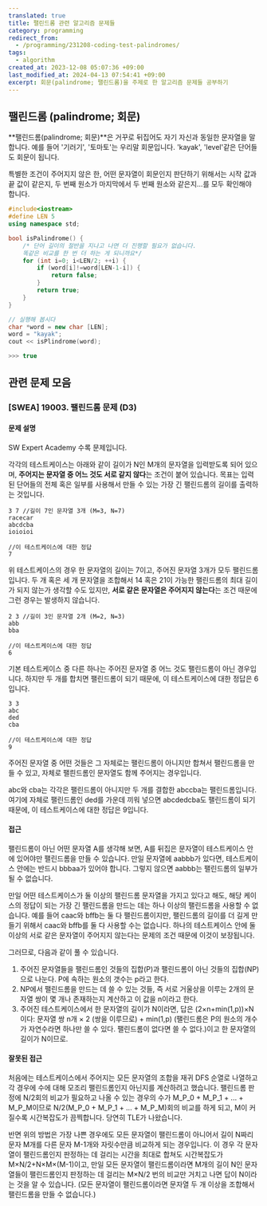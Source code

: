```yaml
---
translated: true
title: 팰린드롬 관련 알고리즘 문제들
category: programming
redirect_from:
  - /programming/231208-coding-test-palindromes/
tags:
  - algorithm
created_at: 2023-12-08 05:07:36 +09:00
last_modified_at: 2024-04-13 07:54:41 +09:00
excerpt: 회문(palindrome; 팰린드롬)을 주제로 한 알고리즘 문제들 공부하기
---
```


## 팰린드롬 (palindrome; 회문)

**팰린드롬(palindrome; 회문)**은 거꾸로 뒤집어도 자기 자신과 동일한 문자열을 말합니다. 예를 들어 '기러기', '토마토'는 우리말 회문입니다. 'kayak', 'level'같은 단어들도 회문이 됩니다.

특별한 조건이 주어지지 않은 한, 어떤 문자열이 회문인지 판단하기 위해서는 시작 값과 끝 값이 같은지, 두 번째 원소가 마지막에서 두 번째 원소와 같은지...를 모두 확인해야 합니다.

```cpp
#include<iostream>
#define LEN 5
using namespace std;

bool isPalindrome() {
    /* 단어 길이의 절반을 지나고 나면 더 진행할 필요가 없습니다.
    똑같은 비교를 한 번 더 하는 게 되니까요*/
    for (int i=0; i<LEN/2; ++i) {
        if (word[i]!=word[LEN-1-i]) {
            return false;
        }
        return true;
    }
}

// 실행해 봅시다
char *word = new char [LEN];
word = "kayak";
cout << isPlindrome(word);

>>> true
```


## 관련 문제 모음

### [SWEA] 19003. 팰린드롬 문제 (D3)

#### 문제 설명

SW Expert Academy 수록 문제입니다.

각각의 테스트케이스는 아래와 같이 길이가 N인 M개의 문자열을 입력받도록 되어 있으며, **주어지는 문자열 중 어느 것도 서로 같지 않다**는 조건이 붙어 있습니다. 목표는 입력된 단어들의 전체 혹은 일부를 사용해서 만들 수 있는 가장 긴 팰린드롬의 길이를 출력하는 것입니다.

```
3 7 //길이 7인 문자열 3개 (M=3, N=7)
racecar
abcdcba
ioioioi

//이 테스트케이스에 대한 정답
7
```

위 테스트케이스의 경우 한 문자열의 길이는 7이고, 주어진 문자열 3개가 모두 팰린드롬입니다. 두 개 혹은 세 개 문자열을 조합해서 14 혹은 21이 가능한 팰린드롬의 최대 길이가 되지 않는가 생각할 수도 있지만, **서로 같은 문자열은 주어지지 않는다**는 조건 때문에 그런 경우는 발생하지 않습니다.

```
2 3 //길이 3인 문자열 2개 (M=2, N=3)
abb
bba

//이 테스트케이스에 대한 정답
6
```

기본 테스트케이스 중 다른 하나는 주어진 문자열 중 어느 것도 팰린드롬이 아닌 경우입니다. 하지만 두 개를 합치면 팰린드롬이 되기 때문에, 이 테스트케이스에 대한 정답은 6입니다.

```
3 3
abc
ded
cba

//이 테스트케이스에 대한 정답
9
```

주어진 문자열 중 어떤 것들은 그 자체로는 팰린드롬이 아니지만 합쳐서 팰린드롬을 만들 수 있고, 자체로 팰릔드롬인 문자열도 함께 주어지는 경우입니다.

abc와 cba는 각각은 팰린드롬이 아니지만 두 개를 결합한 abccba는 팰린드롬입니다. 여기에 자체로 팰린드롬인 ded를 가운데 끼워 넣으면 abcdedcba도 팰린드롬이 되기 때문에, 이 테스트케이스에 대한 정답은 9입니다.

#### 접근

팰린드롬이 아닌 어떤 문자열 A를 생각해 보면, A를 뒤집은 문자열이 테스트케이스 안에 있어야만 팰린드롬을 만들 수 있습니다. 만일 문자열에 aabbb가 있다면, 테스트케이스 안에는 반드시 bbbaa가 있어야 합니다. 그렇지 않으면 aabbb는 팰린드롬의 일부가 될 수 없습니다.

만일 어떤 테스트케이스가 둘 이상의 팰린드롬 문자열을 가지고 있다고 해도, 해당 케이스의 정답이 되는 가장 긴 팰린드롬을 만드는 데는 하나 이상의 팰린드롬을 사용할 수 없습니다. 예를 들어 caac와 bffb는 둘 다 팰린드롬이지만, 팰린드롬의 길이를 더 길게 만들기 위해서 caac와 bffb를 둘 다 사용할 수는 없습니다. 하나의 테스트케이스 안에 둘 이상의 서로 같은 문자열이 주어지지 않는다는 문제의 조건 때문에 이것이 보장됩니다.

그러므로, 다음과 같이 풀 수 있습니다.
1. 주어진 문자열들을 팰린드롬인 것들의 집합(P)과 팰린드롬이 아닌 것들의 집합(NP)으로 나눈다. P에 속하는 원소의 갯수는 p라고 한다.
2. NP에서 팰린드롬을 만드는 데 쓸 수 있는 것들, 즉 서로 거울상을 이루는 2개의 문자열 쌍이 몇 개나 존재하는지 계산하고 이 값을 n이라고 한다.
3. 주어진 테스트케이스에서 한 문자열의 길이가 N이라면, 답은 (2×n+min(1,p))×N이다: 문자열 쌍 n개 × 2 (쌍을 이루므로) + min(1,p) (팰린드롬은 P의 원소의 개수가 자연수라면 하나만 쓸 수 있다. 팰린드롬이 없다면 쓸 수 없다.)이고 한 문자열의 길이가 N이므로.

#### 잘못된 접근

처음에는 테스트케이스에서 주어지는 모든 문자열의 조합을 재귀 DFS 순열로 나열하고 각 경우에 수에 대해 모조리 팰린드롬인지 아닌지를 계산하려고 했습니다. 팰린드롬 판정에 N/2회의 비교가 필요하고 나올 수 있는 경우의 수가 M_P_0 + M_P_1 + ... + M_P_M이므로 N/2(M_P_0 + M_P_1 + ... + M_P_M)회의 비교를 하게 되고, M이 커질수록 시간복잡도가 끔찍합니다. 당연히 TLE가 나왔습니다.

반면 위의 방법은 가장 나쁜 경우에도 모든 문자열이 팰린드롬이 아니어서 길이 N짜리 문자 M개를 다른 문자 M-1개와 자릿수만큼 비교하게 되는 경우입니다. 이 경우 각 문자열이 팰린드롬인지 판정하는 데 걸리는 시간을 최대로 합쳐도 시간복잡도가 M×N/2+N×M×(M-1)이고, 만일 모든 문자열이 팰린드롬이라면 M개의 길이 N인 문자열들이 팰린드롬인지 판정하는 데 걸리는 M×N/2 번의 비교만 거치고 나면 답이 N이라는 것을 알 수 있습니다. (모든 문자열이 팰린드롬이라면 문자열 두 개 이상을 조합해서 팰린드롬을 만들 수 없습니다.)